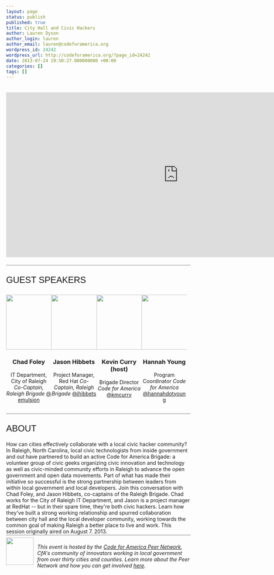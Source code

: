 ```yaml
---
layout: page
status: publish
published: true
title: City Hall and Civic Hackers
author: Lauren Dyson
author_login: lauren
author_email: lauren@codeforamerica.org
wordpress_id: 24242
wordpress_url: http://codeforamerica.org/?page_id=24242
date: 2013-07-24 19:50:27.000000000 +00:00
categories: []
tags: []
---
```

<div class="hangout" align="center">
<iframe width="940" height="450" src="http://www.youtube.com/embed/KdYvg1Q7QbA" frameborder="0" allowfullscreen></iframe>
</div>
<span class="line"></span>
<div class="title">Guest Speakers</div>
<div class="four" ><img src="http://www.codeforamerica.org/wp-content/uploads/2013/08/chadfoley.jpeg" alt="" title="shan" width="150" height="150" size-thumbnail wp-image-21584" /></a>
<h3>Chad Foley</h3>
IT Department, City of Raleigh
<em>Co-Captain, Raleigh Brigade</em>
<a href="https://twitter.com/emulsion">@ emulsion </a>
</div>
<div class="four" ><img src="http://www.codeforamerica.org/wp-content/uploads/2013/08/jasonhibbetssq.jpg" alt="" title="shan" width="150" height="150" size-thumbnail wp-image-21584" /></a>
<h3>Jason Hibbets</h3>
Project Manager, Red Hat
<em>Co-Captain, Raleigh Brigade</em>
<a href="https://twitter.com/jhibbets">@jhibbets</a>
</div>
<div class="four" ><img src="http://www.codeforamerica.org/wp-content/uploads/2013/08/kevincurry.jpg" alt="" title="shan" width="150" height="150" size-thumbnail wp-image-21584" /></a>
<h3>Kevin Curry (host)</h3>
Brigade Director
<em>Code for America</em>
<a href="https://twitter.com/kmcurry">@kmcurry</a>
</div>
<div class="four" ><img src="http://www.codeforamerica.org/wp-content/uploads/2013/08/hannahyoung.jpeg" alt="" title="shan" width="150" height="150" size-thumbnail wp-image-21584" /></a>
<h3>Hannah Young</h3>
Program Coordinator
<em>Code for America</em>
<a href="https://twitter.com/hannahdotyoung">@hannahdotyoung</a>
</div>
<span class="line"></span>
<div class="title">About</div>
How can cities effectively collaborate with a local civic hacker community? In Raleigh, North Carolina, local civic technologists from inside government and out have partnered to build an active Code for America Brigade: a volunteer group of civic geeks organizing civic innovation and technology as well as civic-minded community efforts in Raleigh to advance the open government and open data movements. Part of what has made their initiative so successful is the strong partnership between leaders from within local government and local developers.
Join this conversation with Chad Foley, and Jason Hibbets, co-captains of the Raleigh Brigade. Chad works for the City of Raleigh IT Department, and Jason is a project manager at RedHat -- but in their spare time, they're both civic hackers. Learn how they've built a strong working relationship and spurred collaboration between city hall and the local developer community, working towards the common goal of making Raleigh a better place to live and work.
This session originally aired on August 7. 2013.
</div>
<span class="line"></span>
<div class="across">
<a href="http://peernetwork.in"><img title="lightbulb" src="http://codeforamerica.org/wp-content/uploads/2013/02/lightbulb-150x150.png" alt="" width="75" /></a><br>
<em>This event is hosted by the <a href="http://peernetwork.in">Code for America Peer Network</a>, CfA's community of innovators working in local government from over thirty cities and counties. Learn more about the Peer Network and how you can get involved <a href="http://peernetwork.in">here</a>.
</div>

<style>
.four {
width:24.5%;
float:left;
margin-top:6px;
margin-bottom:28px;
text-align:center;
}
.four p{
margin:5px 0px;
line-height:1em;
}
.five {
width:20%;
float:left;
margin-top:6px;
margin-bottom:28px;
text-align:center;
}
.five p{
margin:5px 0px;
line-height:1em;
}
.quarter {
width:25%;
float:left;
margin-top:6px;
margin-bottom:28px;
text-align:center;
}
.quarter p{
margin:5px 0px;
line-height:1em;
}
.threequarter {
width:75%;
float:left;
margin-top:6px;
margin-bottom:28px;
text-align:left;
}

.across {
width:100%;
float:left;
}
.across img {
float:left;
padding:0px 10px 30px 0px;
}
.across p{
margin-left:10px;
line-height:1em;
}
.title {
	font-family: 'Oswald', sans-serif;
	font-size: 24px;
	color: #191919;
	text-transform: uppercase;
        padding:20px 0px
}
.line {
        border-top: 3px solid #CCC;
        width: 100%;
        display: block;
        clear: both;
        margin-bottom: 5px;
}
.hangout{
  padding:20px 0px;

}
</style>
<head>
<script src="https://www.google.com/moderator/static/moderator-embed-api.js" type="text/javascript"></script>
</head>
